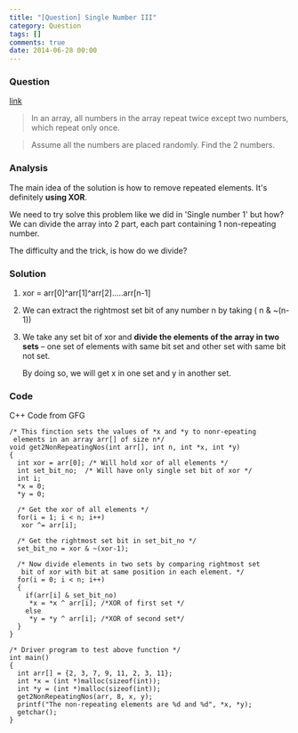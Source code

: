 ```yaml
---
title: "[Question] Single Number III"
category: Question
tags: []
comments: true
date: 2014-06-28 00:00
---
```




### Question 

[link](http://www.geeksforgeeks.org/find-two-non-repeating-elements-in-an-array-of-repeating-elements/)

> In an array, all numbers in the array repeat twice except two numbers, which repeat only once. 

> Assume all the numbers are placed randomly. Find the 2 numbers. 

### Analysis 

The main idea of the solution is how to remove repeated elements. It's definitely __using XOR__. 

We need to try solve this problem like we did in 'Single number 1' but how? We can divide the array into 2 part, each part containing 1 non-repeating number. 

The difficulty and the trick, is how do we divide?

### Solution

1. xor = arr[0]^arr[1]^arr[2].....arr[n-1]

1. We can extract the rightmost set bit of any number n by taking ( n & ~(n-1))

1. We take any set bit of xor and __divide the elements of the array in two sets__ – one set of elements with same bit set and other set with same bit not set. 

    By doing so, we will get x in one set and y in another set. 

### Code

C++ Code from GFG

    /* This finction sets the values of *x and *y to nonr-epeating
     elements in an array arr[] of size n*/
    void get2NonRepeatingNos(int arr[], int n, int *x, int *y)
    {
      int xor = arr[0]; /* Will hold xor of all elements */
      int set_bit_no;  /* Will have only single set bit of xor */
      int i;
      *x = 0;
      *y = 0;

      /* Get the xor of all elements */
      for(i = 1; i < n; i++)
       xor ^= arr[i];

      /* Get the rightmost set bit in set_bit_no */
      set_bit_no = xor & ~(xor-1);

      /* Now divide elements in two sets by comparing rightmost set
       bit of xor with bit at same position in each element. */
      for(i = 0; i < n; i++)
      {
        if(arr[i] & set_bit_no)
         *x = *x ^ arr[i]; /*XOR of first set */
        else
         *y = *y ^ arr[i]; /*XOR of second set*/
      }
    }

    /* Driver program to test above function */
    int main()
    {
      int arr[] = {2, 3, 7, 9, 11, 2, 3, 11};
      int *x = (int *)malloc(sizeof(int));
      int *y = (int *)malloc(sizeof(int));
      get2NonRepeatingNos(arr, 8, x, y);
      printf("The non-repeating elements are %d and %d", *x, *y);
      getchar();
    }
